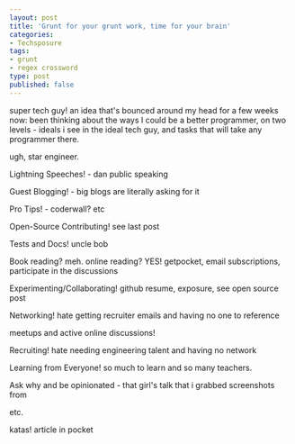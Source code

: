 ```yaml
---
layout: post
title: 'Grunt for your grunt work, time for your brain'
categories:
- Techsposure
tags:
- grunt
- regex crossword
type: post
published: false
---
```


super tech guy! an idea that's bounced around my head for a few weeks now: been thinking about the ways I could be a better programmer, on two levels - ideals i see in the ideal tech guy, and tasks that will take any programmer there.

ugh, star engineer.

Lightning Speeches! - dan public speaking

Guest Blogging! - big blogs are literally asking for it

Pro Tips! - coderwall? etc

Open-Source Contributing! see last post

Tests and Docs! uncle bob

Book reading? meh. online reading? YES! getpocket, email subscriptions, participate in the discussions

Experimenting/Collaborating! github resume, exposure, see open source post

Networking! hate getting recruiter emails and having no one to reference

meetups and active online discussions!

Recruiting! hate needing engineering talent and having no network

Learning from Everyone! so much to learn and so many teachers. 

Ask why and be opinionated - that girl's talk that i grabbed screenshots from

etc.


katas! article in pocket